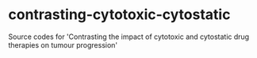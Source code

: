 # contrasting-cytotoxic-cytostatic
Source codes for 'Contrasting the impact of cytotoxic and cytostatic drug therapies on tumour progression'

